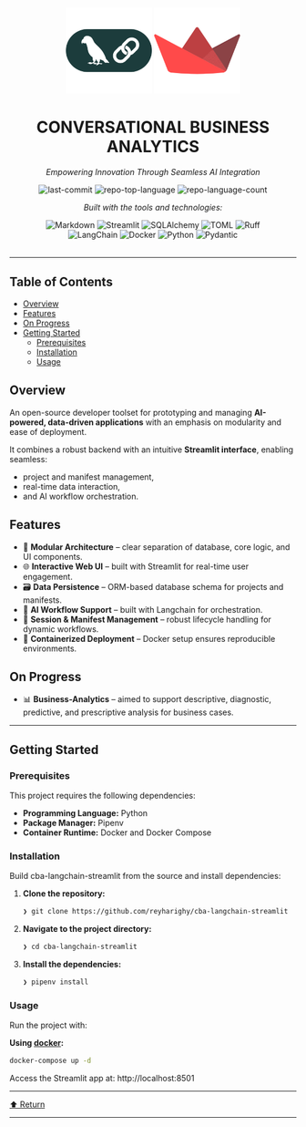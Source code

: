 <div id="top">

<!-- HEADER STYLE: CLASSIC -->
<div align="center">

<img src="langchain-color.png" width="30%" style="position: relative; top: 0; right: 0; padding-right:20;" alt="Project Logo"/>
<img src="Streamlit.png" width="30%" style="position: relative; top: 0; right: 0;" alt="Project Logo"/>

# CONVERSATIONAL BUSINESS ANALYTICS

<em>Empowering Innovation Through Seamless AI Integration</em>

<!-- BADGES -->
<img src="https://img.shields.io/github/last-commit/reyharighy/cba-langchain-streamlit?style=flat&logo=git&logoColor=white&color=0080ff" alt="last-commit">
<img src="https://img.shields.io/github/languages/top/reyharighy/cba-langchain-streamlit?style=flat&color=0080ff" alt="repo-top-language">
<img src="https://img.shields.io/github/languages/count/reyharighy/cba-langchain-streamlit?style=flat&color=0080ff" alt="repo-language-count">

<em>Built with the tools and technologies:</em>

<img src="https://img.shields.io/badge/Markdown-000000.svg?style=flat&logo=Markdown&logoColor=white" alt="Markdown">
<img src="https://img.shields.io/badge/Streamlit-FF4B4B.svg?style=flat&logo=Streamlit&logoColor=white" alt="Streamlit">
<img src="https://img.shields.io/badge/SQLAlchemy-D71F00.svg?style=flat&logo=SQLAlchemy&logoColor=white" alt="SQLAlchemy">
<img src="https://img.shields.io/badge/TOML-9C4121.svg?style=flat&logo=TOML&logoColor=white" alt="TOML">
<img src="https://img.shields.io/badge/Ruff-D7FF64.svg?style=flat&logo=Ruff&logoColor=black" alt="Ruff">
<br>
<img src="https://img.shields.io/badge/LangChain-1C3C3C.svg?style=flat&logo=LangChain&logoColor=white" alt="LangChain">
<img src="https://img.shields.io/badge/Docker-2496ED.svg?style=flat&logo=Docker&logoColor=white" alt="Docker">
<img src="https://img.shields.io/badge/Python-3776AB.svg?style=flat&logo=Python&logoColor=white" alt="Python">
<img src="https://img.shields.io/badge/Pydantic-E92063.svg?style=flat&logo=Pydantic&logoColor=white" alt="Pydantic">

</div>
<br>

---

## Table of Contents

- [Overview](#overview)
- [Features](#features)
- [On Progress](#on-progress)
- [Getting Started](#getting-started)
  - [Prerequisites](#prerequisites)
  - [Installation](#installation)
  - [Usage](#usage)

## Overview

An open-source developer toolset for prototyping and managing **AI-powered, data-driven applications** with an emphasis on modularity and ease of deployment.

It combines a robust backend with an intuitive **Streamlit interface**, enabling seamless:

- project and manifest management,
- real-time data interaction,
- and AI workflow orchestration.

## Features

- 🧩 **Modular Architecture** – clear separation of database, core logic, and UI components.  
- 🌐 **Interactive Web UI** – built with Streamlit for real-time user engagement.  
- 🗃️ **Data Persistence** – ORM-based database schema for projects and manifests.  
- 🤖 **AI Workflow Support** – built with Langchain for orchestration.  
- 🔄 **Session & Manifest Management** – robust lifecycle handling for dynamic workflows.  
- 🐳 **Containerized Deployment** – Docker setup ensures reproducible environments.  

## On Progress

- 📊 **Business-Analytics** – aimed to support descriptive, diagnostic, predictive, and prescriptive analysis for business cases.  

---

## Getting Started

### Prerequisites

This project requires the following dependencies:

- **Programming Language:** Python
- **Package Manager:** Pipenv
- **Container Runtime:** Docker and Docker Compose

### Installation

Build cba-langchain-streamlit from the source and install dependencies:

1. **Clone the repository:**

    ```sh
    ❯ git clone https://github.com/reyharighy/cba-langchain-streamlit
    ```

2. **Navigate to the project directory:**

    ```sh
    ❯ cd cba-langchain-streamlit
    ```

3. **Install the dependencies:**

    ```sh
    ❯ pipenv install
    ```

### Usage

Run the project with:

**Using [docker](https://www.docker.com/):**

```sh
docker-compose up -d
```

Access the Streamlit app at: http://localhost:8501

---

<div align="left"><a href="#top">⬆ Return</a></div>

---

